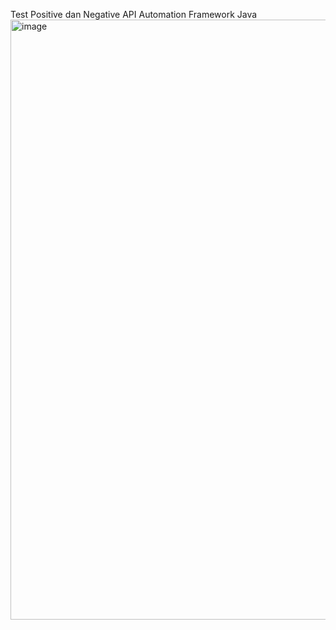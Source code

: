 Test Positive dan Negative API Automation Framework Java
<img width="960" alt="image" src="https://github.com/dipran11/API-Automation-Framework-java/assets/158012785/f9ede21f-a09e-4b12-bc81-e7145895797a">
